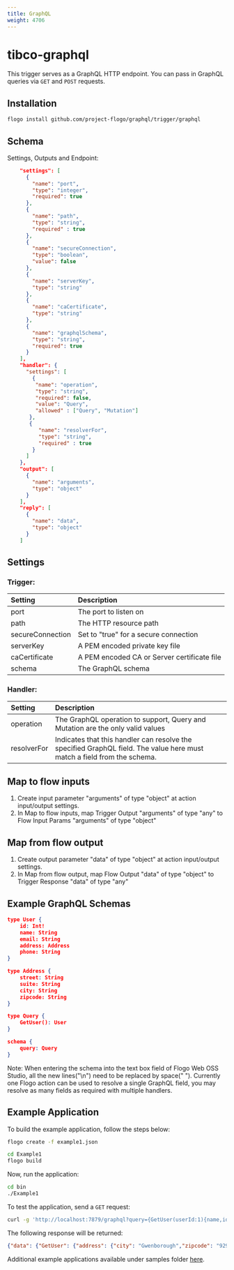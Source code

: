 ```yaml
---
title: GraphQL
weight: 4706
---
```

# tibco-graphql
This trigger serves as a GraphQL HTTP endpoint. You can pass in GraphQL queries via `GET` and `POST` requests.

## Installation

```bash
flogo install github.com/project-flogo/graphql/trigger/graphql
```

## Schema
Settings, Outputs and Endpoint:

```json
    "settings": [
      {
        "name": "port",
        "type": "integer",
        "required": true
      },
      {
        "name": "path",
        "type": "string",
        "required" : true
      },
      {
        "name": "secureConnection",
        "type": "boolean",
        "value": false
      },
      {
        "name": "serverKey",
        "type": "string"
      },
      {
        "name": "caCertificate",
        "type": "string"
      },
      {
        "name": "graphqlSchema",
        "type": "string",
        "required": true
      }
    ],
    "handler": {
      "settings": [
        {
         "name": "operation",
         "type": "string",
         "required": false,
         "value": "Query",
         "allowed" : ["Query", "Mutation"]
       },
       {
          "name": "resolverFor",
          "type": "string",
          "required" : true
        }
      ]
    },
    "output": [
      {
        "name": "arguments",
        "type": "object"
      }
    ],
    "reply": [
      {
        "name": "data",
        "type": "object"
      }
    ]
```
## Settings
### Trigger:
| Setting          | Description    |
|:-----------------|:---------------|
| port             | The port to listen on |
| path             | The HTTP resource path |
| secureConnection | Set to "true" for a secure connection |
| serverKey        | A PEM encoded private key file |
| caCertificate    | A PEM encoded CA or Server certificate file |
| schema           | The GraphQL schema |

### Handler:
| Setting     | Description    |
|:------------|:---------------|
| operation   | The GraphQL operation to support, Query and Mutation are the only valid values |
| resolverFor | Indicates that this handler can resolve the specified GraphQL field. The value here must match a field from the schema. |

## Map to flow inputs
1. Create input parameter "arguments" of type "object" at action input/output settings.
2. In Map to flow inputs, map Trigger Output "arguments" of type "any" to Flow Input Params "arguments" of type "object"

## Map from flow output
1. Create output parameter "data" of type "object" at action input/output settings.
2. In Map from flow output, map Flow Output "data" of type "object" to Trigger Response "data" of type "any"


## Example GraphQL Schemas

```json
type User {
    id: Int!
    name: String
    email: String
    address: Address
    phone: String
}

type Address {
    street: String
    suite: String
    city: String
    zipcode: String
}

type Query {
    GetUser(): User
}

schema {
    query: Query
}
```
Note: When entering the schema into the text box field of Flogo Web OSS Studio, all the new lines("\n") need to be replaced by space(" ").
Currently one Flogo action can be used to resolve a single GraphQL field, you may resolve as many fields as required with multiple handlers.

## Example Application

To build the example application, follow the steps below:

```bash
flogo create -f example1.json
```

```bash
cd Example1
flogo build
```

Now, run the application:

```bash
cd bin
./Example1
```

To test the application, send a `GET` request:

```bash
curl -g 'http://localhost:7879/graphql?query={GetUser(userId:1){name,id},address{city,zipcode}}'
```

The following response will be returned:

```json
{"data": {"GetUser": {"address": {"city": "Gwenborough","zipcode": "92998-3874"},"id": 1,"name": "Leanne Graham"}}}
```
Additional example applications available under samples folder [here](https://github.com/project-flogo/graphql/tree/master/samples).